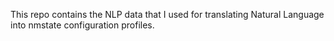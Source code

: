 This repo contains the NLP data that I used for translating Natural Language into nmstate configuration profiles.
